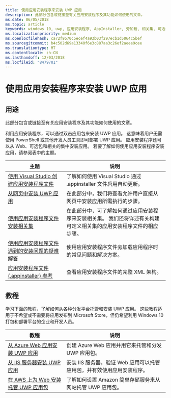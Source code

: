 ```yaml
---
title: 使用应用安装程序来安装 UWP 应用
description: 此部分包含或链接至有关应用安装程序及其功能如何使用的文章。
ms.date: 06/05/2018
ms.topic: article
keywords: windows 10, uwp, 应用安装程序, AppInstaller, 旁加载, 相关集, 可选包
ms.localizationpriority: medium
ms.openlocfilehash: ca72f9570c5ecef4a93b03f297ecb1d5064c5bef
ms.sourcegitcommit: b4c502d69a13340f6e3c887aa3c26ef2aeee9cee
ms.translationtype: MT
ms.contentlocale: zh-CN
ms.lasthandoff: 12/03/2018
ms.locfileid: "8479701"
---
```

# <a name="install-uwp-apps-with-app-installer"></a>使用应用安装程序来安装 UWP 应用

## <a name="purpose"></a>用途
此部分包含或链接至有关应用安装程序及其功能如何使用的文章。 

利用应用安装程序，可以通过双击应用包来安装 UWP 应用。 这意味着用户无需使用 PowerShell 或其他开发人员工具即可部署 UWP 应用。 应用安装程序还可以从 Web、可选包和相关的集中安装应用。 若要了解如何使用应用安装程序安装应用，请参阅表中的主题。

| 主题 | 说明 |
|-------|-------------|
| [使用 Visual Studio 创建应用安装程序文件](create-appinstallerfile-vs.md)| 了解如何使用 Visual Studio 通过 .appinstaller 文件启用自动更新。 |
| [从网页中安装 UWP 应用](installing-UWP-apps-web.md) | 在此部分中，我们将查看允许用户直接从网页中安装应用所需执行的步骤。 |
| [使用应用安装程序文件安装相关集](install-related-set.md) | 在此部分中，可了解如何通过应用安装程序来安装相关集。 我们还将详述有关构建可定义相关集的应用安装程序文件的相应步骤。 |
| [使用应用安装程序文件遇到的安装问题的疑难解答](troubleshoot-appinstaller-issues.md) | 使用应用安装程序文件旁加载应用程序时的常见问题和解决方案。 |
| [应用安装程序文件 (.appinstaller) 参考](https://docs.microsoft.com/uwp/schemas/appinstallerschema/app-installer-file) | 查看应用安装程序文件的完整 XML 架构。 |

## <a name="tutorials"></a>教程 

学习下面的教程，了解如何从各种分发平台托管和安装 UWP 应用。 这些教程适用于不希望或不需要将应用发布到 Microsoft Store，但仍希望利用 Windows 10 打包和部署平台的企业和开发人员。

| 教程 | 说明 |
|----------|-------------|
| [从 Azure Web 应用安装 UWP 应用](web-install-azure.md) | 创建 Azure Web 应用并用它来托管和分发 UWP 应用包。 |
| [从 IIS 服务器安装 UWP 应用](web-install-IIS.md) | 安装 IIS 服务器，验证 Web 应用可以托管应用包，并有效使用应用安装程序。 |
| [在 AWS 上为 Web 安装托管 UWP 应用包](web-install-aws.md) | 了解如何设置 Amazon 简单存储服务来从网站托管 UWP 应用包。 |

